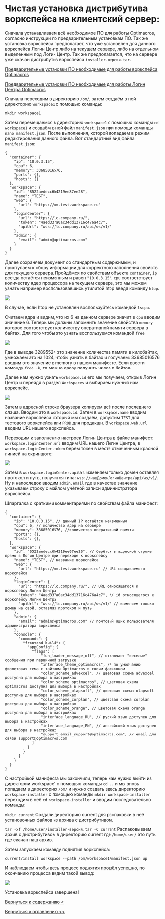 # Чистая установка дистрибутива воркспейса на клиентский сервер:

Сначала устанавливаем всё необходимое ПО для работы Optimacros, согласно инструкции по предварительным установкам ПО. 
Так же установка воркспейса предполагает, что уже установлен для данного воркспейса Логин Центр либо на текущем сервере,
 либо на отдельном выделенным под Логин Центр. Так же предполагается, что на сервере уже скачан дистрибутив воркспейса 
 `installer-версия.tar`.

[Предварительные установки ПО необходимые для работы воркспейса Optimacros](softInstallWs.md)

[Предварительные установки ПО необходимые для работы Логин Центра Optimacros](softInstallLc.md)

Сначала переходим в директорию `/om/`, затем создаём в ней директорию `workspace1` с помощью команды: 
 
 ```mkdir workspace1```
 
Затем перемещаемся в директорию `workspace1` с помощью команды `cd workspace1` и создаём в ней файл `manifest.json` 
при помощи команды `nano manifest.json`. После выполнения, которой попадаем в режим редактирования данного файла. Вот 
стандартный вид файла `manifest.json`:

```
{
  "container": {
    "ip": "10.0.3.15",
    "cpu": 6,
    "memory": 33685016576,
    "ports": {},
    "hosts": {}
  },
  "workspace": {
    "id": "8522aedecc6b4219ee87ee28",
    "name": "TEST",
    "web": {
      "url": "https://om.test.workspace.ru"
    },
    "loginCenter": {
      "url": "https://lc.company.ru/",
      "token": "4aed337a0ac34dd13716c476a4c7",
      "apiUrl": "wss://lc.company.ru/api/ws/v1/"
    },
    "admin": {
      "email": "admin@optimacros.com"
    }
  }
}
```

Далее сохраняем документ со стандартным содержимым, и приступаем к сбору информации для корректного заполнения свойств 
для текущего сервера. Пройдёмся по свойствам объекта `container`, `ip` всегда остаётся неизменным и равен `"10.0.3.15"`.
`cpu` соответствует количеству ядер процессора на текущем сервере, это мы можем узнать например воспользовавшись утилитой
htop введя команду `htop`.

![](./pictures/htop.png)

В случае, если htop не установлен воспользуйтесь командой `lscpu`.

Считаем ядра и видим, что их 6 на данном сервере значит в `cpu` вводим значение 6. Теперь мы должны запомнить значение
 свойства `memory` которое соответствует количеству оперативной памяти сервера в байтах. Для того чтобы это узнать 
 воспользуемся командой `free` 
 
![](./pictures/freeOutput.png)

Где в выводе 32895524 это значение количества памяти в килобайтах, умножаем это на 1024, чтобы узнать в байтах и 
получаем: 33685016576 вводим это значение в memory в нашем манифесте. Если ввести команду `free -b`, то можно сразу 
получить число в байтах.

Далее нам нужно узнать `workspace.id` его мы получаем, открыв Логин Центр и перейдя в раздел `Workspaces` и выбираем 
нужный нам воркспейс. 

![](./pictures/workspaceId.png)

Затем в адресной строке браузера копируем всё после последнего слэша. Вводим это в `workspace.id`. Затем в 
`workspace.name` вводим название воркспейса который мы создаём, допустим `TEST` для тестового воркспейса или `PROD` для 
продакшн. В `workspace.web.url` вводим URL нашего воркспейса.

Переходим к заполнению настроек Логин Центра в файле манифест:
`workspace.loginCenter.url` вводим URL нашего Логин Центра, в `workspace.loginCenter.token` берём токен в месте 
отмеченным красной линией на скриншоте:

![](./pictures/manifestTokenLC.png)
 

Затем в `workspace.loginCenter.apiUrl` изменяем только домен оставляя протокол и путь, получится типа: 
`wss://нашДоменЛогинЦентра/api/ws/v1/`. Ну и напоследок вводим `admin.email` где в качестве значение указываем строку с
мэйлом учётной записи администратора воркспейса.

Шпаргалка с краткими комментариями по свойствам файла манифест:

```
{
  "container": {
    "ip": "10.0.3.15", // данный IP остаётся неизменным
    "cpu": 6, // количество ядер на сервере
    "memory": 33685016576, //количество оперативной памяти
    "ports": {},
    "hosts": {},
  },
  "workspace": {
    "id": "8522aedecc6b4219ee87ee28", // берётся в адресной строке прямо в Логин Центре при переходе к воркспейсу
    "name": "TEST", // название воркспейса
    "web": {
      "url": "https://om.test.workspace.ru" // URL создаваемого воркспейса
    },
    "loginCenter": {
      "url": "https://lc.company.ru/", // URL относящегося к воркспейсу Логин Центра
      "token": "4aed337a0ac34dd13716c476a4c7", // id относящегося к воркспейсу Логин Центра
      "apiUrl": "wss://lc.company.ru/api/ws/v1/" // изменяем только домен на свой, оставляя протокол и путь
    },
    "admin": {
      "email": "admin@optimacros.com" // почтовый ящик пользователя администратора воркспейса
    },
    "console": {
      "commands": {
        "frontend-build": {
          "appConfig": {
            "flags": [
                "fun_loader_message_off", // отключает "веселые" сообщения при первичной загрузке
                "interface_theme_optimacros", // по умолчанию фиолетовая тема с тайтлом Optimacros и своим фавиконом
                "color_scheme_advexcel", // цветовая схема advexcel доступна для выбора в настройках
                "color_scheme_optimacros", // цветовая схема optimacros доступна для выбора в настройках
                "color_scheme_olapsoft", // цветовая схема olapsoft доступна для выбора в настройках
                "color_scheme_corplan", // цветовая схема corplan доступна для выбора в настройках
                "color_scheme_orange", // цветовая схема orange доступна для выбора в настройках
                "interface_language_RU", // руский язык доступен для выбора в настройках
                "interface_language_EN", // английский язык доступен для выбора в настройках
                "support_email_support@optimacros.com", // email для связи support@optimacros.com
            ]
          }
        }
      }
    }
  }
}
```

С настройкой манифеста мы закончили, теперь нам нужно выйти из директории workspace1 с помощью команды `cd ..` и мы 
вновь попадаем в директорию `/om/` и нужно создать здесь директорию `workspace-installer` с помощью команды 
`mkdir workspace-installer` переходим в неё `cd workspace-installer` и вводим последовательно команды:

`mkdir current` Создали директорию current для распаковки в неё установочных файлов из архива с дистрибутивом.

`tar -xf /home/user/installer-версия.tar -C current` Распаковываем архив с дистрибутивом в директорию current где 
`/home/user/` это путь где скачан наш архив.

Затем запускаем команду поднятия воркспейса:

```current/install workspace --path /om/workspace1/manifest.json up```

И наблюдаем чтобы весь процесс поднятия прошёл успешно, по окончанию процесса видим такой вывод:

![](./pictures/sshPutty8.jpg)

Установка воркспейса завершена!

[Вернуться к содержанию <](contents.md)

[Вернуться к оглавлению <<](index.md)

